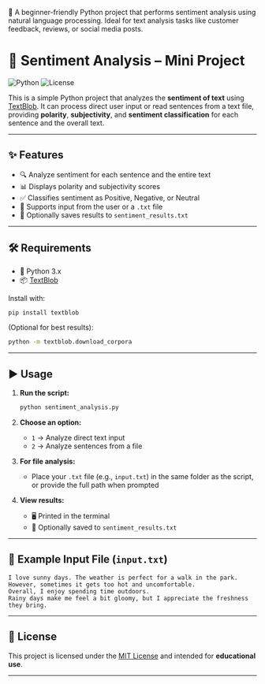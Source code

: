 🎯 A beginner-friendly Python project that performs sentiment analysis using natural language processing. Ideal for text analysis tasks like customer feedback, reviews, or social media posts.


# 💬 Sentiment Analysis – Mini Project

![Python](https://img.shields.io/badge/Python-3.8%2B-blue)   ![License](https://img.shields.io/badge/license-MIT-green)
 

This is a simple Python project that analyzes the **sentiment of text** using [TextBlob](https://textblob.readthedocs.io/en/dev/). It can process direct user input or read sentences from a text file, providing **polarity**, **subjectivity**, and **sentiment classification** for each sentence and the overall text.

---

## ✨ Features

- 🔍 Analyze sentiment for each sentence and the entire text  
- 📊 Displays polarity and subjectivity scores  
- ✅ Classifies sentiment as Positive, Negative, or Neutral  
- 📂 Supports input from the user or a `.txt` file  
- 💾 Optionally saves results to `sentiment_results.txt`

---

## 🛠️ Requirements

- 🐍 Python 3.x  
- 📦 [TextBlob](https://pypi.org/project/textblob/)

Install with:

```bash
pip install textblob
```

(Optional for best results):

```bash
python -m textblob.download_corpora
```

---

## ▶️ Usage

1. **Run the script:**

   ```bash
   python sentiment_analysis.py
   ```

2. **Choose an option:**
   - `1` → Analyze direct text input  
   - `2` → Analyze sentences from a file

3. **For file analysis:**
   - Place your `.txt` file (e.g., `input.txt`) in the same folder as the script, or provide the full path when prompted

4. **View results:**
   - 🖥️ Printed in the terminal  
   - 💾 Optionally saved to `sentiment_results.txt`

---

## 📄 Example Input File (`input.txt`)

```
I love sunny days. The weather is perfect for a walk in the park.
However, sometimes it gets too hot and uncomfortable.
Overall, I enjoy spending time outdoors.
Rainy days make me feel a bit gloomy, but I appreciate the freshness they bring.
```

---

## 📄 License

This project is licensed under the [MIT License](../LICENSE) and intended for **educational use**.

---
